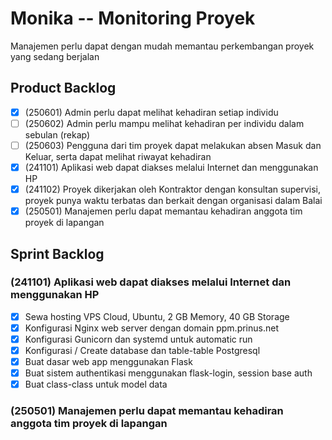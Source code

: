 # Monika -- Monitoring Proyek

Manajemen perlu dapat dengan mudah memantau perkembangan proyek yang sedang berjalan

## Product Backlog

- [x] (250601) Admin perlu dapat melihat kehadiran setiap individu
- [ ] (250602) Admin perlu mampu melihat kehadiran per individu dalam sebulan (rekap)
- [ ] (250603) Pengguna dari tim proyek dapat melakukan absen Masuk dan Keluar, serta dapat melihat riwayat kehadiran
- [x] (241101) Aplikasi web dapat diakses melalui Internet dan menggunakan HP
- [x] (241102) Proyek dikerjakan oleh Kontraktor dengan konsultan supervisi, proyek punya waktu terbatas dan berkait dengan organisasi dalam Balai
- [x] (250501) Manajemen perlu dapat memantau kehadiran anggota tim proyek di lapangan

## Sprint Backlog

### (241101) Aplikasi web dapat diakses melalui Internet dan menggunakan HP
- [x] Sewa hosting VPS Cloud, Ubuntu, 2 GB Memory, 40 GB Storage
- [x] Konfigurasi Nginx web server dengan domain ppm.prinus.net
- [x] Konfigurasi Gunicorn dan systemd untuk automatic run
- [x] Konfigurasi / Create database dan table-table Postgresql
- [x] Buat dasar web app menggunakan Flask
- [x] Buat sistem authentikasi menggunakan flask-login, session base auth
- [x] Buat class-class untuk model data

### (250501) Manajemen perlu dapat memantau kehadiran anggota tim proyek di lapangan